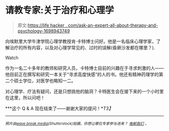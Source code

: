 # 请教专家:关于治疗和心理学

> 原文:[https://life hacker . com/ask-an-expert-all-about-therapy-and-psychology-1698943749](https://lifehacker.com/ask-an-expert-all-about-therapy-and-psychology-1698943749)

向埃默里大学牛津学院心理学教授肯·卡特博士问好。他是一名临床心理学家，了解治疗的所有内容，以及对心理学常见的、过时的误解(昏厥沙发都在哪里？).

Watch

作为一名二十多年的教师和研究人员，卡特博士目前的兴趣在于寻求刺激的人——他目前正在撰写和研究一本关于“寻求高度快感”的人的书。他还有精神药理学的第二个硕士学位，对医学也略知一二。

对心理学、疗法有疑问，还是只想挑他的脑洞？卡特医生会在接下来的一个小时里在这里，所以问吧！

***这个 Q & A 现在结束了——谢谢大家的提问！**T3】*

* * *

*<small>照片由</small>*[*<small>wave break media</small>*](http://www.shutterstock.com/pic-253978168/stock-photo-therapist-advising-his-listening-patient-at-therapy-session.html)*<small>(Shutterstock)拍摄。你想让哪位专家参与进来？</small>* [*<small>电邮我们</small>*](mailto:andy@lifehacker.com) *<small>。</small>*
